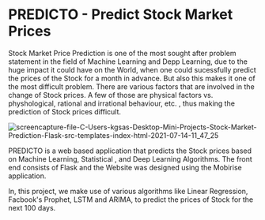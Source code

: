 # PREDICTO - Predict Stock Market Prices


Stock Market Price Prediction is one of the most sought after problem statement in the field of Machine Learning and Depp Learning, due to the huge impact it could have on the World, when one could sucessfully predict the prices of the Stock for a month in advance. But also this makes it one of the most difficult problem. There are various factors that are involved in the change of Stock prices. A few of those are physical factors vs. physhological, rational and irrational behaviour, etc. , thus making the prediction of Stock prices difficult.


![screencapture-file-C-Users-kgsas-Desktop-Mini-Projects-Stock-Market-Prediction-Flask-src-templates-index-html-2021-07-14-11_47_25](https://user-images.githubusercontent.com/58512797/125575452-c041f0e4-0601-4099-8b6b-ad540a0554ee.png)

PREDICTO is a web based application that predicts the Stock prices based on Machine Learning, Statistical , and Deep Learning Algorithms. The front end consists of Flask and the Website was designed using the Mobirise application.


In, this project, we make use of various algorithms like Linear Regression, Facbook's Prophet, LSTM and ARIMA, to predict the prices of Stock for the next 100 days.
